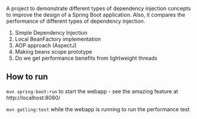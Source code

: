 ###
A project to demonstrate different types of dependency injection concepts to improve the design of a Spring Boot application.
Also, it compares the performance of different types of dependency injection.

1. Simple Dependency Injection
2. Local BeanFactory implementation
3. AOP approach (AspectJ)
4. Making beans scope prototype
5. Do we get performance benefits from lightweight threads


## How to run

`mvn spring-boot:run` to start the webapp - see the amazing feature at http://localhost:8080/

`mvn gatling:test` while the webapp is running to run the performance test